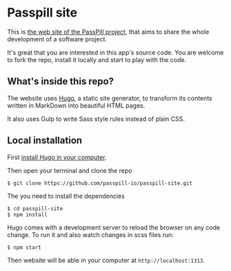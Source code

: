 # Passpill site

This is [the web site of the PassPill project](https://passpill.io/?stay), that aims to share the whole development of a software project.

It's great that you are interested in this app's source code. You are welcome to fork the repo, install it locally and start to play with the code.

## What's inside this repo?
The website uses [Hugo](https://gohugo.io/), a static site generator, to transform its contents written in MarkDown into beautiful HTML pages.

It also uses Gulp to write Sass style rules instead of plain CSS.

## Local installation

First [install Hugo in your computer](https://gohugo.io/getting-started/installing/).

Then open your terminal and clone the repo
```
$ git clone https://github.com/passpill-io/passpill-site.git
```

The you need to install the dependencies
```
$ cd passpill-site
$ npm install
```

Hugo comes with a development server to reload the browser on any code change. To run it and also watch changes in scss files run:
```
$ npm start
```

Then website will be able in your computer at `http://localhost:1313`.
